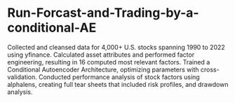 # Run-Forcast-and-Trading-by-a-conditional-AE
Collected and cleansed data for 4,000+ U.S. stocks spanning 1990 to 2022 using yfinance. Calculated asset attributes and performed factor engineering, resulting in 16 computed most relevant factors. Trained a Conditional Autoencoder Architecture, optimizing parameters with cross-validation. Conducted performance analysis of stock factors using alphalens, creating full tear sheets that included risk profiles, and drawdown analysis.
